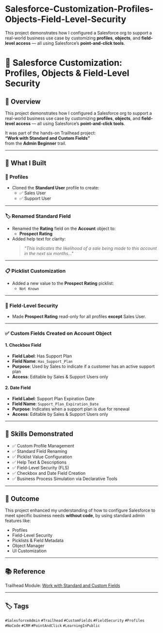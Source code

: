# Salesforce-Customization-Profiles-Objects-Field-Level-Security
This project demonstrates how I configured a Salesforce org to support a real-world business use case by customizing **profiles**, **objects**, and **field-level access** — all using Salesforce’s **point-and-click tools**.

# 🔧 Salesforce Customization: Profiles, Objects & Field-Level Security

## 📌 Overview

This project demonstrates how I configured a Salesforce org to support a real-world business use case by customizing **profiles**, **objects**, and **field-level access** — all using Salesforce’s **point-and-click tools**.

It was part of the hands-on Trailhead project:  
**“Work with Standard and Custom Fields”**  
from the **Admin Beginner** trail.

---

## 🚀 What I Built

### 👥 **Profiles**
- Cloned the **Standard User** profile to create:
  - ✅ Sales User
  - ✅ Support User

---

### 🏷️ **Renamed Standard Field**
- Renamed the **Rating** field on the **Account** object to:
  - **Prospect Rating**
- Added help text for clarity:
  > _"This indicates the likelihood of a sale being made to this account in the next six months..."_

---

### 📋 **Picklist Customization**
- Added a new value to the **Prospect Rating** picklist:
  - `Not Known`

---

### 🔐 **Field-Level Security**
- Made **Prospect Rating** read-only for all profiles **except** Sales User.

---

### ✅ **Custom Fields Created on Account Object**

#### 1. **Checkbox Field**
- **Field Label**: Has Support Plan  
- **Field Name**: `Has_Support_Plan`  
- **Purpose**: Used by Sales to indicate if a customer has an active support plan  
- **Access**: Editable by Sales & Support Users only

#### 2. **Date Field**
- **Field Label**: Support Plan Expiration Date  
- **Field Name**: `Support_Plan_Expiration_Date`  
- **Purpose**: Indicates when a support plan is due for renewal  
- **Access**: Editable by Sales & Support Users only

---

## 💼 Skills Demonstrated

- ✅ Custom Profile Management
- ✅ Standard Field Renaming
- ✅ Picklist Value Configuration
- ✅ Help Text & Descriptions
- ✅ Field-Level Security (FLS)
- ✅ Checkbox and Date Field Creation
- ✅ Business Process Simulation via Declarative Tools

---

## 🏁 Outcome

This project enhanced my understanding of how to configure Salesforce to meet specific business needs **without code**, by using standard admin features like:

- Profiles
- Field-Level Security
- Picklists & Field Metadata
- Object Manager
- UI Customization

---

## 📚 Reference

Trailhead Module: [Work with Standard and Custom Fields](https://trailhead.salesforce.com/)

---

## 🏷️ Tags

`#SalesforceAdmin` `#Trailhead` `#CustomFields` `#FieldSecurity` `#Profiles` `#NoCode` `#CRM` `#PointAndClick` `#LearningInPublic`

